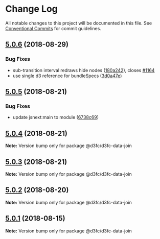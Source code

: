 # Change Log

All notable changes to this project will be documented in this file.
See [Conventional Commits](https://conventionalcommits.org) for commit guidelines.

<a name="5.0.6"></a>
## [5.0.6](https://github.com/d3fc/d3fc/compare/@d3fc/d3fc-data-join@5.0.5...@d3fc/d3fc-data-join@5.0.6) (2018-08-29)


### Bug Fixes

* sub-transition interval redraws hide nodes ([180a242](https://github.com/d3fc/d3fc/commit/180a242)), closes [#1164](https://github.com/d3fc/d3fc/issues/1164)
* use single d3 reference for bundleSpecs ([3d0a47e](https://github.com/d3fc/d3fc/commit/3d0a47e))




<a name="5.0.5"></a>
## [5.0.5](https://github.com/d3fc/d3fc/compare/@d3fc/d3fc-data-join@5.0.4...@d3fc/d3fc-data-join@5.0.5) (2018-08-21)


### Bug Fixes

* update jsnext:main to module ([6738c69](https://github.com/d3fc/d3fc/commit/6738c69))




<a name="5.0.4"></a>
## [5.0.4](https://github.com/d3fc/d3fc/compare/@d3fc/d3fc-data-join@5.0.3...@d3fc/d3fc-data-join@5.0.4) (2018-08-21)




**Note:** Version bump only for package @d3fc/d3fc-data-join

<a name="5.0.3"></a>
## [5.0.3](https://github.com/d3fc/d3fc-data-join/compare/@d3fc/d3fc-data-join@5.0.2...@d3fc/d3fc-data-join@5.0.3) (2018-08-21)




**Note:** Version bump only for package @d3fc/d3fc-data-join

<a name="5.0.2"></a>
## [5.0.2](https://github.com/d3fc/d3fc/compare/@d3fc/d3fc-data-join@5.0.1...@d3fc/d3fc-data-join@5.0.2) (2018-08-20)




**Note:** Version bump only for package @d3fc/d3fc-data-join

<a name="5.0.1"></a>
## [5.0.1](https://github.com/d3fc/d3fc/compare/@d3fc/d3fc-data-join@5.0.0...@d3fc/d3fc-data-join@5.0.1) (2018-08-15)




**Note:** Version bump only for package @d3fc/d3fc-data-join
